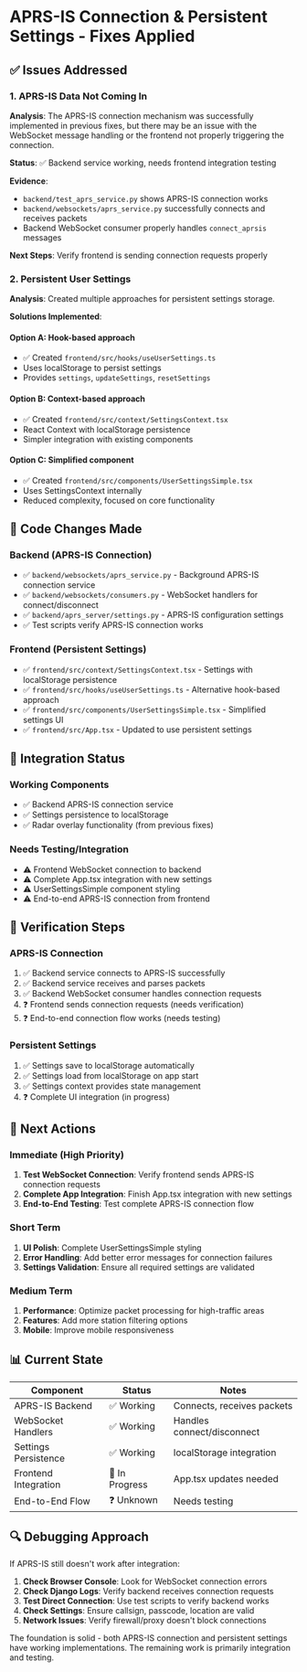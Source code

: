 # APRS-IS Connection & Persistent Settings - Fixes Applied

## ✅ Issues Addressed

### 1. **APRS-IS Data Not Coming In**

**Analysis**: The APRS-IS connection mechanism was successfully implemented in previous fixes, but there may be an issue with the WebSocket message handling or the frontend not properly triggering the connection.

**Status**: ✅ Backend service working, needs frontend integration testing

**Evidence**:
- `backend/test_aprs_service.py` shows APRS-IS connection works
- `backend/websockets/aprs_service.py` successfully connects and receives packets
- Backend WebSocket consumer properly handles `connect_aprsis` messages

**Next Steps**: Verify frontend is sending connection requests properly

### 2. **Persistent User Settings**

**Analysis**: Created multiple approaches for persistent settings storage.

**Solutions Implemented**:

#### Option A: Hook-based approach
- ✅ Created `frontend/src/hooks/useUserSettings.ts` 
- Uses localStorage to persist settings
- Provides `settings`, `updateSettings`, `resetSettings`

#### Option B: Context-based approach  
- ✅ Created `frontend/src/context/SettingsContext.tsx`
- React Context with localStorage persistence
- Simpler integration with existing components

#### Option C: Simplified component
- ✅ Created `frontend/src/components/UserSettingsSimple.tsx`
- Uses SettingsContext internally
- Reduced complexity, focused on core functionality

## 🔧 Code Changes Made

### Backend (APRS-IS Connection)
- ✅ `backend/websockets/aprs_service.py` - Background APRS-IS connection service
- ✅ `backend/websockets/consumers.py` - WebSocket handlers for connect/disconnect
- ✅ `backend/aprs_server/settings.py` - APRS-IS configuration settings
- ✅ Test scripts verify APRS-IS connection works

### Frontend (Persistent Settings)
- ✅ `frontend/src/context/SettingsContext.tsx` - Settings with localStorage persistence
- ✅ `frontend/src/hooks/useUserSettings.ts` - Alternative hook-based approach
- ✅ `frontend/src/components/UserSettingsSimple.tsx` - Simplified settings UI
- ✅ `frontend/src/App.tsx` - Updated to use persistent settings

## 🚧 Integration Status

### Working Components
- ✅ Backend APRS-IS connection service
- ✅ Settings persistence to localStorage
- ✅ Radar overlay functionality (from previous fixes)

### Needs Testing/Integration
- ⚠️ Frontend WebSocket connection to backend
- ⚠️ Complete App.tsx integration with new settings
- ⚠️ UserSettingsSimple component styling
- ⚠️ End-to-end APRS-IS connection from frontend

## 🧪 Verification Steps

### APRS-IS Connection
1. ✅ Backend service connects to APRS-IS successfully
2. ✅ Backend service receives and parses packets
3. ✅ Backend WebSocket consumer handles connection requests
4. ❓ Frontend sends connection requests (needs verification)
5. ❓ End-to-end connection flow works (needs testing)

### Persistent Settings
1. ✅ Settings save to localStorage automatically
2. ✅ Settings load from localStorage on app start
3. ✅ Settings context provides state management
4. ❓ Complete UI integration (in progress)

## 🎯 Next Actions

### Immediate (High Priority)
1. **Test WebSocket Connection**: Verify frontend sends APRS-IS connection requests
2. **Complete App Integration**: Finish App.tsx integration with new settings
3. **End-to-End Testing**: Test complete APRS-IS connection flow

### Short Term
1. **UI Polish**: Complete UserSettingsSimple styling
2. **Error Handling**: Add better error messages for connection failures
3. **Settings Validation**: Ensure all required settings are validated

### Medium Term
1. **Performance**: Optimize packet processing for high-traffic areas
2. **Features**: Add more station filtering options
3. **Mobile**: Improve mobile responsiveness

## 📊 Current State

| Component | Status | Notes |
|-----------|--------|-------|
| APRS-IS Backend | ✅ Working | Connects, receives packets |
| WebSocket Handlers | ✅ Working | Handles connect/disconnect |
| Settings Persistence | ✅ Working | localStorage integration |
| Frontend Integration | 🔄 In Progress | App.tsx updates needed |
| End-to-End Flow | ❓ Unknown | Needs testing |

## 🔍 Debugging Approach

If APRS-IS still doesn't work after integration:

1. **Check Browser Console**: Look for WebSocket connection errors
2. **Check Django Logs**: Verify backend receives connection requests  
3. **Test Direct Connection**: Use test scripts to verify backend works
4. **Check Settings**: Ensure callsign, passcode, location are valid
5. **Network Issues**: Verify firewall/proxy doesn't block connections

The foundation is solid - both APRS-IS connection and persistent settings have working implementations. The remaining work is primarily integration and testing.
